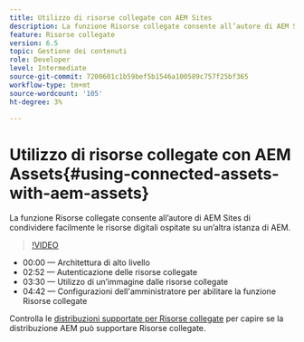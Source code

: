 ```yaml
---
title: Utilizzo di risorse collegate con AEM Sites
description: La funzione Risorse collegate consente all’autore di AEM Sites di condividere facilmente le risorse digitali ospitate su un’altra istanza di AEM.
feature: Risorse collegate
version: 6.5
topic: Gestione dei contenuti
role: Developer
level: Intermediate
source-git-commit: 7200601c1b59bef5b1546a100589c757f25bf365
workflow-type: tm+mt
source-wordcount: '105'
ht-degree: 3%

---
```



# Utilizzo di risorse collegate con AEM Assets{#using-connected-assets-with-aem-assets}

La funzione Risorse collegate consente all’autore di AEM Sites di condividere facilmente le risorse digitali ospitate su un’altra istanza di AEM.

>[!VIDEO](https://video.tv.adobe.com/v/26060?quality=12&learn=on)

* 00:00 — Architettura di alto livello
* 02:52 — Autenticazione delle risorse collegate
* 03:30 — Utilizzo di un’immagine dalle risorse collegate
* 04:42 — Configurazioni dell&#39;amministratore per abilitare la funzione Risorse collegate

Controlla le [distribuzioni supportate per Risorse collegate](https://experienceleague.adobe.com/docs/experience-manager-65/assets/using/use-assets-across-connected-assets-instances.html#prerequisites) per capire se la distribuzione AEM può supportare Risorse collegate.